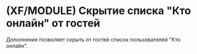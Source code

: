 # (XF/MODULE) Скрытие списка "Кто онлайн" от гостей
Дополнение позволяет скрыть от гостей список пользователей "Кто онлайн".
